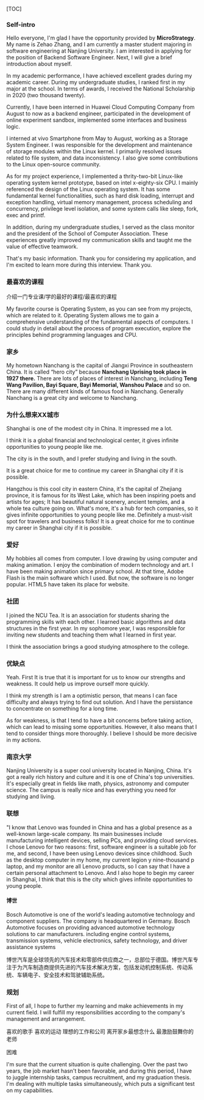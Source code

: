 [TOC]



### Self-intro

Hello everyone, I'm glad I have the opportunity provided by **MicroStrategy**. My name is Zehao Zhang, and I am currently a master student majoring in software engineering at Nanjing University. I am interested in applying for the position of Backend Software Engineer. Next, I will give a brief introduction about myself.

In my academic performance, I have achieved excellent grades during my academic career. During my undergraduate studies, I ranked first in my major at the school. In terms of awards, I received the National Scholarship in 2020 (two thousand twenty). 

Currently, I have been interned in Huawei Cloud Computing Company from August to now as a backend engineer, participated in the development of online experiment sandbox, implemented some interfaces and business logic.

I interned at vivo Smartphone from May to August, working as a Storage System Engineer. I was responsible for the development and maintenance of storage modules within the Linux kernel. I primarily resolved issues related to file system, and data inconsistency. I also give some contributions to the Linux open-source community.

As for my project experience,  I implemented a thrity-two-bit Linux-like operating system kernel prototype, based on intel x-eighty-six CPU.  I mainly referenced the design of the Linux operating system. It has some fundamental kernel functionalities, such as hard disk loading, interrupt and exception handling, virtual memory management, process scheduling and concurrency, privilege level isolation, and some system calls like sleep, fork, exec and printf.

In addition, during my undergraduate studies, I served as the class monitor and the president of the School of Computer Association. These experiences greatly improved my communication skills and taught me the value of effective teamwork.

That's my basic information. Thank you for considering my application, and I'm excited to learn more during this interview. Thank you.



### 最喜欢的课程

介绍一门专业课/学的最好的课程/最喜欢的课程

My favorite course is Operating System, as you can see from my projects, which are related to it. Operating System allows me to gain a comprehensive understanding of the fundamental aspects of computers. I could study in detail about the process of program execution, explore the principles behind programming languages and CPU.



### 家乡

My hometown Nanchang is the capital of Jiangxi Province in southeastern China. It is called “hero city” because **Nanchang Uprising took place in 1927 there.** There are lots of places of interest in Nanchang, including **Teng Wang Pavilion, Bayi Square, Bayi Memorial, Wanshou Palace** and so on. There are many different kinds of famous food in Nanchang. Generally Nanchang is a great city and welcome to Nanchang. 



### 为什么想来XX城市

Shanghai is one of the modest city in China. It impressed me a lot. 

I think it is a global financial and technological center, it gives infinite opportunities to young people like me.

The city is in the south, and I prefer studying and living in the south. 

It is a great choice for me to continue my career in Shanghai city if it is possible.

Hangzhou is this cool city in eastern China, it's the capital of Zhejiang province, it is famous for its West Lake, which has been inspiring poets and artists for ages; It has beautiful natural scenery, ancient temples, and a whole tea culture going on. What's more, it's a hub for tech companies, so it gives infinite opportunities to young people like me. Definitely a must-visit spot for travelers and business folks! It is a great choice for me to continue my career in Shanghai city if it is possible.



### 爱好

My hobbies all comes from computer. I love drawing by using computer and making animation. I enjoy the combination of modern technology and art. I have been making animation since primary school. At that time, Adobe Flash is the main software which I used. But now, the software is no longer popular. HTML5 have taken its place for website.



### 社团

I joined the NCU Tea. It is an association for students sharing the programming skills with each other. I learned basic algorithms and data structures in the first year. In my sophomore year, I was responsible for inviting new students and teaching them what I learned in first year.

I think the association brings a good studying atmosphere to the college.



### 优缺点

Yeah. First It is true that it is important for us to know our strengths and weakness. It could help us improve ourself more quickly. 

I think my strength is I am  a optimistic person, that means I can face difficulty and always trying to find out solution. And I have the persistance to concentrate on something for a long time. 

As for weakness,  is that I tend to have a bit concerns before taking action, which can lead to missing some opportunities. However, it also means that I tend to consider things more thoroughly. I believe I should be more decisive in my actions.



### 南京大学

Nanjing University is a super cool university located in Nanjing, China. It's got a really rich history and culture and it is one of China's top universities. It's especially great in fields like math, physics, astronomy and computer science. The campus is really nice and has everything you need for studying and living. 



### 联想

"I know that Lenovo was founded in China and has a global presence as a well-known large-scale company. Its main businesses include manufacturing intelligent devices, selling PCs, and providing cloud services. I chose Lenovo for two reasons: first, software engineer is a suitable job for me, and second, I have been using Lenovo devices since childhood. Such as the desktop computer in my home, my current legion y nine-thousand p laptop, and my monitor are all Lenovo products, so I can say that I have a certain personal attachment to Lenovo. And I also hope to begin my career in Shanghai, I think that this is the city which gives infinite opportunities to young people.



#### 博世

Bosch Automotive is one of the world's leading automotive technology and component suppliers. The company is headquartered in Germany. Bosch Automotive focuses on providing advanced automotive technology solutions to car manufacturers. including engine control systems, transmission systems, vehicle electronics, safety technology, and driver assistance systems

博世汽车是全球领先的汽车技术和零部件供应商之一，总部位于德国。博世汽车专注于为汽车制造商提供先进的汽车技术解决方案，包括发动机控制系统、传动系统、车辆电子、安全技术和驾驶辅助系统。

### 规划

First of all, I hope to further my learning and make achievements in my current field. I will fulfill my responsibilities according to the company's management and arrangement. 

喜欢的歌手 喜欢的运动 理想的工作和公司 离开家乡最想念什么 最激励鼓舞你的老师



困难

I'm sure that the current situation is quite challenging. Over the past two years, the job market hasn't been favorable, and during this period, I have to juggle internship tasks, campus recruitment, and my graduation thesis. I'm dealing with multiple tasks simultaneously, which puts a significant test on my capabilities.
